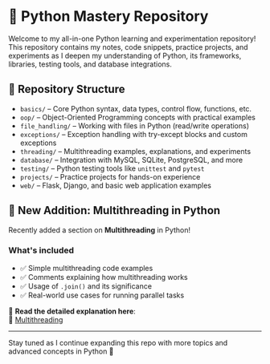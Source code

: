 # 🐍 Python Mastery Repository

Welcome to my all-in-one Python learning and experimentation repository!  
This repository contains my notes, code snippets, practice projects, and experiments as I deepen my understanding of Python, its frameworks, libraries, testing tools, and database integrations.

## 📁 Repository Structure

- `basics/` – Core Python syntax, data types, control flow, functions, etc.
- `oop/` – Object-Oriented Programming concepts with practical examples
- `file_handling/` – Working with files in Python (read/write operations)
- `exceptions/` – Exception handling with try-except blocks and custom exceptions
- `threading/` – Multithreading examples, explanations, and experiments
- `database/` – Integration with MySQL, SQLite, PostgreSQL, and more
- `testing/` – Python testing tools like `unittest` and `pytest`
- `projects/` – Practice projects for hands-on experience
- `web/` – Flask, Django, and basic web application examples

## 🚀 New Addition: Multithreading in Python

Recently added a section on **Multithreading** in Python!

### What's included

- ✅ Simple multithreading code examples  
- ✅ Comments explaining how multithreading works  
- ✅ Usage of `.join()` and its significance  
- ✅ Real-world use cases for running parallel tasks

📄 **Read the detailed explanation here**:  
🔗 [Multithreading](./Advance%20Concepts/Multithreading/note.mdW)

---

Stay tuned as I continue expanding this repo with more topics and advanced concepts in Python 🚀
